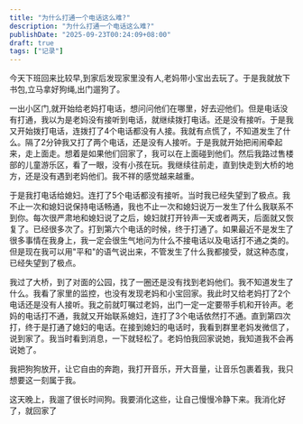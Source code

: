 ```yaml
---
title: "为什么打通一个电话这么难?"
description: "为什么打通一个电话这么难?"
publishDate: "2025-09-23T00:24:09+08:00"
draft: true
tags: ["记录"]
---
```


今天下班回来比较早,到家后发现家里没有人,老妈带小宝出去玩了。于是我就放下书包,立马拿好狗绳,出门遛狗了。

一出小区门,就开始给老妈打电话，想问问他们在哪里，好去迎他们。但是电话没有打通，我以为是老妈没有接听到电话，就继续拨打电话。还是没有接听。于是我又开始拨打电话，连拨打了4个电话都没有人接。我就有点慌了，不知道发生了什么。隔了2分钟我又打了两个电话，还是没有人接听。于是我就开始把闹闹牵起来，走上面走。想着是如果他们回家了，我可以在上面碰到他们。然后我路过售楼部的儿童游乐区，看了一眼，没有小孩在玩。我继续往前走，直到快走到大桥的地方，还是没有遇到老妈他们。我不祥的感觉越来越重。


于是我打电话给媳妇。连打了5个电话都没有接听。当时我已经失望到了极点。我不止一次和媳妇说保持电话畅通，我也不止一次和媳妇说万一发生了什么我联系不到你。每次很严肃地和媳妇说了之后，媳妇就打开铃声一天或者两天，后面就又恢复了。已经很多次了。打到第六个电话的时候，终于打通了。如果最近不是发生了很多事情在我身上，我一定会很生气地问为什么不接电话以及电话打不通之类的。但是现在我可以用"平和"的语气说出来，不管发生了什么我都接受，就这种态度，已经失望到了极点。

我过了大桥，到了对面的公园，找了一圈还是没有找到老妈他们。我不知道发生了什么。我看了家里的监控，也没有发现老妈和小宝回家。我此时又给老妈打了2个电话还是没有人接听。我之前就叮嘱过老妈，出门一定一定要带手机和开铃声。老妈的电话打不通，我就又开始联系媳妇，连打了3个电话依然打不通。直到第四次打，终于是打通了媳妇的电话。在接到媳妇的电话时，我看到群里老妈发微信了，说到家了。我当时看到消息，一下就轻松了。老妈怕我回家说她，我知道我不会再说她了。

我把狗狗放开，让它自由的奔跑，我打开音乐，开大音量，让音乐包裹着我，我只想要这一刻属于我。

这天晚上，我遛了很长时间狗。我要消化这些，让自己慢慢冷静下来。我消化好了，就回家了























